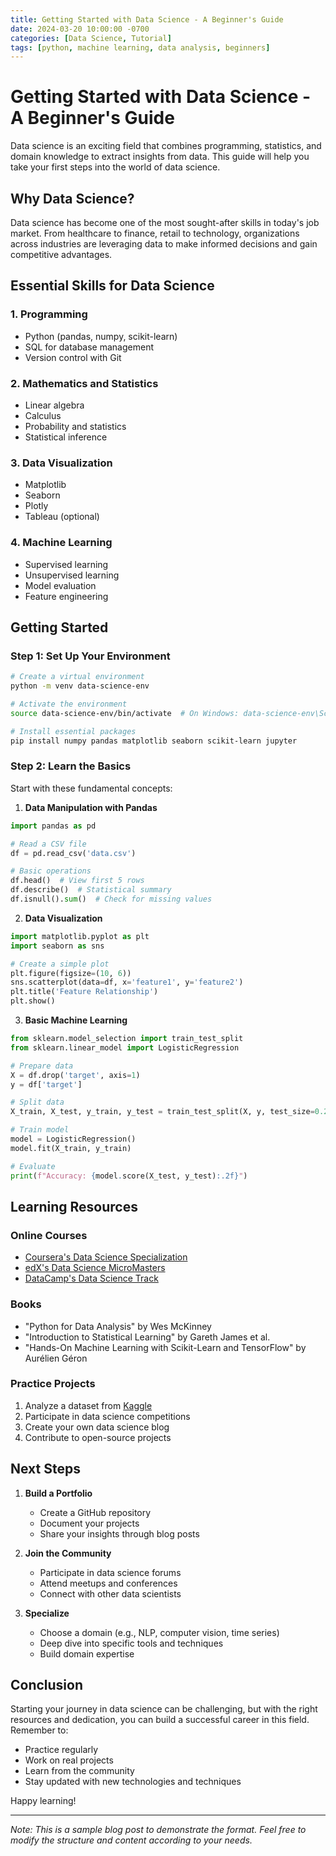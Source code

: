 ```yaml
---
title: Getting Started with Data Science - A Beginner's Guide
date: 2024-03-20 10:00:00 -0700
categories: [Data Science, Tutorial]
tags: [python, machine learning, data analysis, beginners]
---
```


# Getting Started with Data Science - A Beginner's Guide

Data science is an exciting field that combines programming, statistics, and domain knowledge to extract insights from data. This guide will help you take your first steps into the world of data science.

## Why Data Science?

Data science has become one of the most sought-after skills in today's job market. From healthcare to finance, retail to technology, organizations across industries are leveraging data to make informed decisions and gain competitive advantages.

## Essential Skills for Data Science

### 1. Programming
- Python (pandas, numpy, scikit-learn)
- SQL for database management
- Version control with Git

### 2. Mathematics and Statistics
- Linear algebra
- Calculus
- Probability and statistics
- Statistical inference

### 3. Data Visualization
- Matplotlib
- Seaborn
- Plotly
- Tableau (optional)

### 4. Machine Learning
- Supervised learning
- Unsupervised learning
- Model evaluation
- Feature engineering

## Getting Started

### Step 1: Set Up Your Environment

```bash
# Create a virtual environment
python -m venv data-science-env

# Activate the environment
source data-science-env/bin/activate  # On Windows: data-science-env\Scripts\activate

# Install essential packages
pip install numpy pandas matplotlib seaborn scikit-learn jupyter
```

### Step 2: Learn the Basics

Start with these fundamental concepts:

1. **Data Manipulation with Pandas**
```python
import pandas as pd

# Read a CSV file
df = pd.read_csv('data.csv')

# Basic operations
df.head()  # View first 5 rows
df.describe()  # Statistical summary
df.isnull().sum()  # Check for missing values
```

2. **Data Visualization**
```python
import matplotlib.pyplot as plt
import seaborn as sns

# Create a simple plot
plt.figure(figsize=(10, 6))
sns.scatterplot(data=df, x='feature1', y='feature2')
plt.title('Feature Relationship')
plt.show()
```

3. **Basic Machine Learning**
```python
from sklearn.model_selection import train_test_split
from sklearn.linear_model import LogisticRegression

# Prepare data
X = df.drop('target', axis=1)
y = df['target']

# Split data
X_train, X_test, y_train, y_test = train_test_split(X, y, test_size=0.2)

# Train model
model = LogisticRegression()
model.fit(X_train, y_train)

# Evaluate
print(f"Accuracy: {model.score(X_test, y_test):.2f}")
```

## Learning Resources

### Online Courses
- [Coursera's Data Science Specialization](https://www.coursera.org/specializations/data-science)
- [edX's Data Science MicroMasters](https://www.edx.org/micromasters/data-science)
- [DataCamp's Data Science Track](https://www.datacamp.com/tracks/data-scientist-with-python)

### Books
- "Python for Data Analysis" by Wes McKinney
- "Introduction to Statistical Learning" by Gareth James et al.
- "Hands-On Machine Learning with Scikit-Learn and TensorFlow" by Aurélien Géron

### Practice Projects
1. Analyze a dataset from [Kaggle](https://www.kaggle.com/datasets)
2. Participate in data science competitions
3. Create your own data science blog
4. Contribute to open-source projects

## Next Steps

1. **Build a Portfolio**
   - Create a GitHub repository
   - Document your projects
   - Share your insights through blog posts

2. **Join the Community**
   - Participate in data science forums
   - Attend meetups and conferences
   - Connect with other data scientists

3. **Specialize**
   - Choose a domain (e.g., NLP, computer vision, time series)
   - Deep dive into specific tools and techniques
   - Build domain expertise

## Conclusion

Starting your journey in data science can be challenging, but with the right resources and dedication, you can build a successful career in this field. Remember to:
- Practice regularly
- Work on real projects
- Learn from the community
- Stay updated with new technologies and techniques

Happy learning!

---

*Note: This is a sample blog post to demonstrate the format. Feel free to modify the structure and content according to your needs.* 